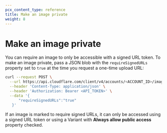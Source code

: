 ```yaml
---
pcx_content_type: reference
title: Make an image private
weight: 8
---
```


# Make an image private

You can require an image to only be accessible with a signed URL token. To make an image private, pass a JSON blob with the `requireSignedURLs` property set to `true` at the time you request a one-time upload URL:

```bash
curl --request POST \
  --url https://api.cloudflare.com/client/v4/accounts/<ACCOUNT_ID>/images/v1/direct_upload \
  --header 'Content-Type: application/json' \
  --header 'Authorization: Bearer <API_TOKEN>' \
  --data '{
	  "requireSignedURLs":"true"
   }'
```

If an image is marked to require signed URLs, it can only be accessed using a signed URL token or using a Variant with **Always allow public access** property checked.